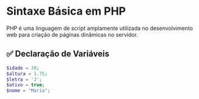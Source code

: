# Sintaxe Básica em PHP

PHP é uma linguagem de script amplamente utilizada no desenvolvimento web para criação de páginas dinâmicas no servidor.

## ✅ Declaração de Variáveis

```php
$idade = 30;
$altura = 1.75;
$letra = 'J';
$ativo = true;
$nome = "Maria";
```